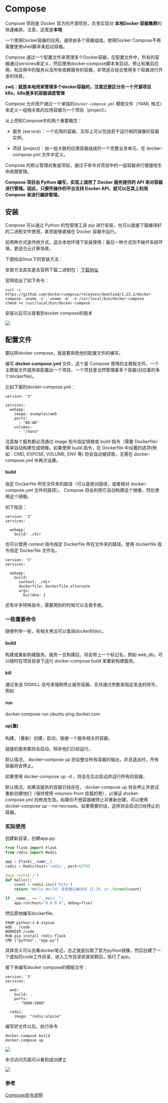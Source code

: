 # Compose
Compose 项目是 Docker 官方的开源项目，负责实现对 **本地Docker 容器集群**的快速编排。注意，这里是**本地**

一个使用Docker容器的应用，通常由多个容器组成。使用Docker Compose不再需要使用shell脚本来启动容器。 

Compose 通过一个配置文件来管理多个Docker容器，在配置文件中，所有的容器通过services来定义，然后使用docker-compose脚本来启动，停止和重启应用，和应用中的服务以及所有依赖服务的容器，非常适合组合使用多个容器进行开发的场景。

**zwlj：就是本地用来管理多个docker容器的，注意还要区分另一个开源项目k8s，k8s是多机容器调度管理**

Compose 允许用户通过一个单独的`docker-compose.yml` 模板文件（YAML 格式）来定义一组相关联的应用容器为一个项目（project）。

从上而知Compose中的两个重要概念：

 - 服务 (service)：一个应用的容器，实际上可以包括若干运行相同镜像的容器实例。

 - 项目 (project)：由一组关联的应用容器组成的一个完整业务单元，在 docker-compose.yml 文件中定义。

Compose 的默认管理对象是项目，通过子命令对项目中的一组容器进行便捷地生命周期管理。

**Compose 项目由 Python 编写，实现上调用了 Docker 服务提供的 API 来对容器进行管理。因此，只要所操作的平台支持 Docker API，就可以在其上利用 Compose 来进行编排管理。**

## 安装
Compose 可以通过 Python 的包管理工具 pip 进行安装，也可以直接下载编译好的二进制文件使用，甚至能够直接在 Docker 容器中运行。

前两种方式是传统方式，适合本地环境下安装使用；最后一种方式则不破坏系统环境，更适合云计算场景。

下面给出linux下的安装方法：

安装方法其实是去官网下载二进制包： [下载地址](https://github.com/docker/compose/releases)

官网给出了如下命令：

```
curl -L https://github.com/docker/compose/releases/download/1.23.2/docker-compose-`uname -s`-`uname -m` -o /usr/local/bin/docker-compose
chmod +x /usr/local/bin/docker-compose
```

安装以后可以查看到docker compose的版本

![](image/fabric1.png)

## 配置文件
要玩转docker compose，就是要熟悉他的配置文件的编写。

编写 **docker-compose.yml** 文件，这个是 Compose 使用的主模板文件。一个主模板文件就用来配置出一个项目，一个项目里当然管理着多个容器(对应着的多个dockerfile)。

比如下面的docker-compose.yml：

```
version: "3"

services:
  webapp:
    image: examples/web
    ports:
      - "80:80"
    volumes:
      - "/data"
```

注意每个服务都必须通过 image 指令指定镜像或 build 指令（需要 Dockerfile）等来自动构建生成镜像。如果使用 build 指令，在 Dockerfile 中设置的选项(例如：CMD, EXPOSE, VOLUME, ENV 等) 将会自动被获取，无需在 docker-compose.yml 中再次设置。

#### build
指定 Dockerfile 所在文件夹的路径（可以是绝对路径，或者相对 docker-compose.yml 文件的路径）。 Compose 将会利用它自动构建这个镜像，然后使用这个镜像。

如下指定：

```
version: '3'
services:

  webapp:
    build: ./dir
```

也可以使用 context 指令指定 Dockerfile 所在文件夹的路径。使用 dockerfile 指令指定 Dockerfile 文件名。

```
version: '3'
services:

  webapp:
    build:
      context: ./dir
      dockerfile: Dockerfile-alternate
      args:
        buildno: 1
```

还有许多特殊指令，需要用到的时候可以去查手册。

### 一些重要命令

随便列举一些，有相关用法可以查阅docker的doc。

#### build
构建或重新构建服务。服务一旦构建后，将会带上一个标记名，例如 web_db。可以随时在项目目录下运行 docker-compose build 来重新构建服务。

#### kill
通过发送 SIGKILL 信号来强制停止服务容器。支持通过参数来指定发送的信号，例如

#### run
docker-compose run ubuntu ping docker.com

#### up(重)

构建，（重新）创建，启动，链接一个服务相关的容器。

链接的服务都将会启动，除非他们已经运行。

默认情况， docker-compose up 将会整合所有容器的输出，并且退出时，所有容器将会停止。

如果使用 docker-compose up -d ，将会在后台启动并运行所有的容器。

默认情况，如果该服务的容器已经存在， docker-compose up 将会停止并尝试重新创建他们（保持使用 volumes-from 挂载的卷），以保证 docker-compose.yml 的修改生效。如果你不想容器被停止并重新创建，可以使用 docker-compose up --no-recreate。如果需要的话，这样将会启动已经停止的容器。

### 实际使用

创建新目录，创建app.py:

``` python
from flask import Flask
from redis import Redis

app = Flask(__name__)
redis = Redis(host='redis', port=6379)

@app.route('/')
def hello():
    count = redis.incr('hits')
    return 'Hello World! 该页面已被访问 {} 次。\n'.format(count)

if __name__ == "__main__":
    app.run(host="0.0.0.0", debug=True)
```

然后原地编写dockerfile，

``` docker
FROM python:3.6-alpine
ADD . /code
WORKDIR /code
RUN pip install redis flask
CMD ["python", "app.py"]
```

具体含义可以去看docker笔记，总之就是拉取了官方python镜像，然后创建了一个虚拟的code工作目录，进入工作目录安装依赖后，执行了app。

接下来编写docker compose的模板文件：

```
version: '3'
services:

  web:
    build: .
    ports:
     - "5000:5000"

  redis:
    image: "redis:alpine"
```

编写好文件以后，执行命令

```
docker-compose build
docker-compose up
```

![](image/compose0.png)


多次访问页面可以看到成功建立

![](image/compose1.png)

### 参考

[Compose命令说明](http://wiki.jikexueyuan.com/project/docker-technology-and-combat/commands.html)